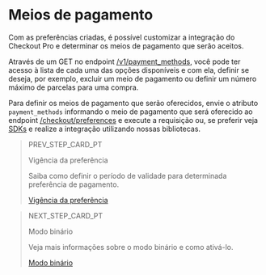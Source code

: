 # Meios de pagamento

Com as preferências criadas, é possível customizar a integração do Checkout Pro e determinar os meios de pagamento que serão aceitos.

Através de um GET no endpoint [/v1/payment_methods](https://www.mercadopago[FAKER][URL][DOMAIN]/developers/pt/reference/payment_methods/_payment_methods/get), você pode ter acesso à lista de cada uma das opções disponíveis e com ela, definir se deseja, por exemplo, excluir um meio de pagamento ou definir um número máximo de parcelas para uma compra.

Para definir os meios de pagamento que serão oferecidos, envie o atributo `payment_methods` informando o meio de pagamento que será oferecido ao endpoint [/checkout/preferences](https://www.mercadopago[FAKER][URL][DOMAIN]/developers/pt/reference/preferences/_checkout_preferences/post) e execute a requisição ou, se preferir veja [SDKs](developers/pt/docs/sdks-library/landing) e realize a integração utilizando nossas bibliotecas.

> PREV_STEP_CARD_PT
>
> Vigência da preferência 
>
> Saiba como definir o período de validade para determinada preferência de pagamento.
>
> [Vigência da preferência](/developers/pt/docs/checkout-pro/checkout-customization/preferences/term-of-preference)

> NEXT_STEP_CARD_PT
>
> Modo binário
>
> Veja mais informações sobre o modo binário e como ativá-lo.
>
> [Modo binário](/developers/pt/docs/checkout-pro/checkout-customization/preferences/binary-mode)